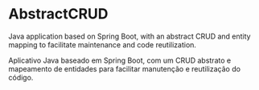 # AbstractCRUD
Java application based on Spring Boot, with an abstract CRUD and entity mapping to facilitate maintenance and code reutilization.

Aplicativo Java baseado em Spring Boot, com um CRUD abstrato e mapeamento de entidades para facilitar manutenção e reutilização do código.
